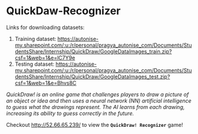 # QuickDaw-Recognizer

Links for downloading datasets:
1. Training dataset: https://autonise-my.sharepoint.com/:u:/r/personal/pragya_autonise_com/Documents/StudentsShare/Internship/QuickDraw/GoogleDataImages_train.zip?csf=1&web=1&e=lC7Y9e
2. Testing dataset: https://autonise-my.sharepoint.com/:u:/r/personal/pragya_autonise_com/Documents/StudentsShare/Internship/QuickDraw/GoogleDataImages_test.zip?csf=1&web=1&e=Bhvs8C


<i>QuickDraw! is an online game that challenges players to draw a picture of an object or idea and then uses a neural network (NN) artificial intelligence to guess what the drawings represent. The AI learns from each drawing, increasing its ability to guess correctly in the future.</i>

Checkout http://52.66.65.239/ to view the <b>`QuickDraw! Recognizer`</b> game!
